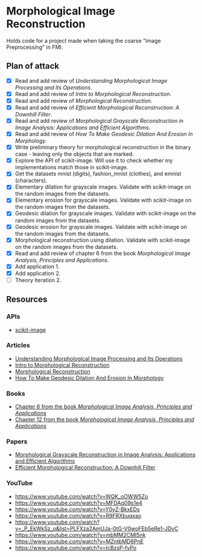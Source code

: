# Morphological Image Reconstruction

Holds code for a project made when taking the coarse "Image Preprocessing" in FMI.

## Plan of attack

- [X] Read and add review of *Understanding Morphological Image Processing and Its Operations*.
- [X] Read and add review of *Intro to Morphological Reconstruction*.
- [X] Read and add review of *Morphological Reconstruction*.
- [X] Read and add review of *Efficient Morphological Reconstruction: A Downhill Filter*.
- [X] Read and add review of *Morphological Grayscale Reconstruction in Image Analysis: Applications and Efficient Algorithms*.
- [X] Read and add review of *How To Make Geodesic Dilation And Erosion In Morphology*.
- [X] Write preliminary theory for morphological reconstruction in the binary case - leaving only the objects that are marked.
- [X] Explore the API of scikit-image. Will use it to check whether my implementations match those in scikit-image.
- [X] Get the datasets mnist (digits), fashion_mnist (clothes), and emnist (characters).
- [X] Elementary dilation for grayscale images. Validate with scikit-image on the random images from the datasets.
- [X] Elementary erosion for grayscale images. Validate with scikit-image on the random images from the datasets.
- [X] Geodesic dilation for grayscale images. Validate with scikit-image on the random images from the datasets.
- [X] Geodesic erosion for grayscale images. Validate with scikit-image on the random images from the datasets.
- [X] Morphological reconstruction using dilation. Validate with scikit-image on the random images from the datasets.
- [X] Read and add review of chapter 6 from the book *Morphological Image Analysis, Principles and Applications*.
- [X] Add application 1.
- [X] Add application 2.
- [ ] Theory iteration 2.

## Resources

### APIs

- [scikit-image](https://scikit-image.org/docs/stable/api/skimage.morphology.html)

### Articles

- [Understanding Morphological Image Processing and Its Operations](https://towardsdatascience.com/understanding-morphological-image-processing-and-its-operations-7bcf1ed11756)
- [Intro to Morphological Reconstruction](https://www.mathworks.com/help/images/understanding-morphological-reconstruction.html)
- [Morphological Reconstruction](https://www.ni.com/docs/en-US/bundle/ni-vision-concepts-help/page/morphological_reconstruction.html)
- [How To Make Geodesic Dilation And Erosion In Morphology](https://epochabuse.com/geodesic-dilation-and-erosion/)

### Books

- [Chapter 6 from the book *Morphological Image Analysis, Principles and Applications*](https://link.springer.com/book/10.1007/978-3-662-05088-0)
- [Chapter 12 from the book *Morphological Image Analysis, Principles and Applications*](https://link.springer.com/book/10.1007/978-3-662-05088-0)

### Papers

- [Morphological Grayscale Reconstruction in Image Analysis: Applications and Efficient Algorithms](https://people.cmm.minesparis.psl.eu/users/marcoteg/cv/publi_pdf/MM_refs/Vincent/93ieeeip_recons.pdf)
- [Efficient Morphological Reconstruction: A Downhill Filter](https://doras.dcu.ie/18762/1/whelan_2004_104.pdf)

### YouTube

- <https://www.youtube.com/watch?v=WQK_oOWW5Zo>
- <https://www.youtube.com/watch?v=MFDAq09s1e4>
- <https://www.youtube.com/watch?v=Y0yZ-BkxEDs>
- <https://www.youtube.com/watch?v=R9FRXbuqxao>
- <https://www.youtube.com/watch?v=_P_EkWkSz_o&list=PLFXza2AmUJa-0tG-V0woFEb5eRe1-JDvC>
- <https://www.youtube.com/watch?v=mbMM2CMI5nk>
- <https://www.youtube.com/watch?v=MZntbMD6PnE>
- <https://www.youtube.com/watch?v=IcBzsP-fvPo>

